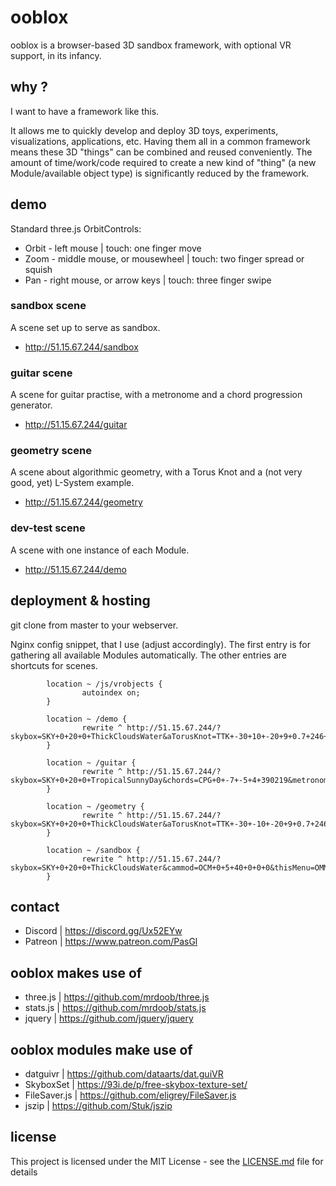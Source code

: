 ooblox
======

ooblox is a browser-based 3D sandbox framework, with optional VR support, in its infancy.

## why ?

I want to have a framework like this.

It allows me to quickly develop and deploy 3D toys, experiments, visualizations, applications, etc. Having them all in a common framework means these 3D "things" can be combined and reused conveniently. The amount of time/work/code required to create a new kind of "thing" (a new Module/available object type) is significantly reduced by the framework.

## demo

Standard three.js OrbitControls:
* Orbit - left mouse | touch: one finger move
* Zoom - middle mouse, or mousewheel | touch: two finger spread or squish
* Pan - right mouse, or arrow keys | touch: three finger swipe

### sandbox scene

A scene set up to serve as sandbox.
* http://51.15.67.244/sandbox

### guitar scene

A scene for guitar practise, with a metronome and a chord progression generator.
* http://51.15.67.244/guitar

### geometry scene

A scene about algorithmic geometry, with a Torus Knot and a (not very good, yet) L-System example.
* http://51.15.67.244/geometry

### dev-test scene

A scene with one instance of each Module.
* http://51.15.67.244/demo

## deployment & hosting

git clone from master to your webserver.

Nginx config snippet, that I use (adjust accordingly).
The first entry is for gathering all available Modules automatically.
The other entries are shortcuts for scenes.
```
        location ~ /js/vrobjects {
                autoindex on;
        }

        location ~ /demo {
                rewrite ^ http://51.15.67.244/?skybox=SKY+0+20+0+ThickCloudsWater&aTorusKnot=TTK+-30+10+-20+9+0.7+246+7+6+10&chords=CPG+12+-20+0+4+390219&metronome=MET+7+25+0+128+true&tree=PLS+10+-10+-20+3+FN(1)+645101582+5+0.6+4.5+0.7+0.36+0.3+0.45+0.4+0.0001+0.0001&cammod=OCM+0+0+40+0+0+0&thisMenu=OMM+31+7+0;
        }

        location ~ /guitar {
                rewrite ^ http://51.15.67.244/?skybox=SKY+0+20+0+TropicalSunnyDay&chords=CPG+0+-7+-5+4+390219&metronome=MET+0+10+0+128+true;
        }

        location ~ /geometry {
                rewrite ^ http://51.15.67.244/?skybox=SKY+0+20+0+ThickCloudsWater&aTorusKnot=TTK+-30+-10+-20+9+0.7+246+7+6+10&tree=PLS+10+-10+-20+3+FN(1)+645101582+5+0.6000000000000001+4.5+0.7+0.36+0.3+0.45+0.4+0.0001+0.0001;
        }

        location ~ /sandbox {
                rewrite ^ http://51.15.67.244/?skybox=SKY+0+20+0+ThickCloudsWater&cammod=OCM+0+5+40+0+0+0&thisMenu=OMM+5+0+0;
        }
```

## contact

* Discord | https://discord.gg/Ux52EYw
* Patreon | https://www.patreon.com/PasGl

## ooblox makes use of

* three.js | https://github.com/mrdoob/three.js
* stats.js | https://github.com/mrdoob/stats.js
* jquery | https://github.com/jquery/jquery

## ooblox modules make use of

* datguivr | https://github.com/dataarts/dat.guiVR
* SkyboxSet | https://93i.de/p/free-skybox-texture-set/
* FileSaver.js | https://github.com/eligrey/FileSaver.js
* jszip | https://github.com/Stuk/jszip

## license

This project is licensed under the MIT License - see the [LICENSE.md](LICENSE.md) file for details
